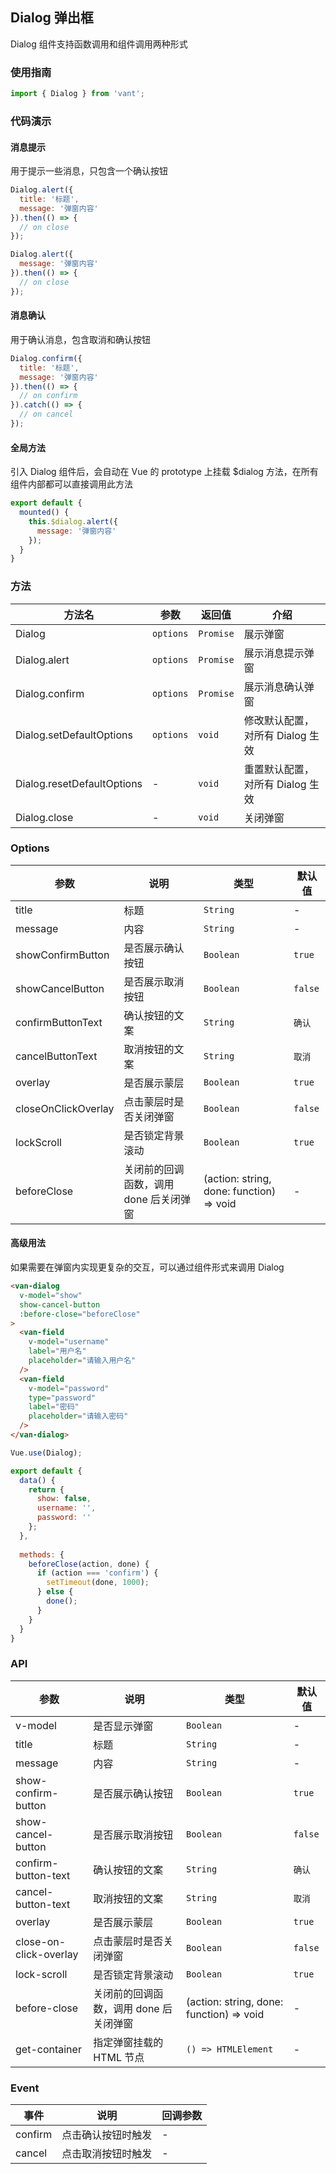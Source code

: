## Dialog 弹出框
Dialog 组件支持函数调用和组件调用两种形式

### 使用指南

```js
import { Dialog } from 'vant';
```

### 代码演示

#### 消息提示
用于提示一些消息，只包含一个确认按钮

```javascript
Dialog.alert({
  title: '标题',
  message: '弹窗内容'
}).then(() => {
  // on close
});

Dialog.alert({
  message: '弹窗内容'
}).then(() => {
  // on close
});
```

#### 消息确认
用于确认消息，包含取消和确认按钮

```javascript
Dialog.confirm({
  title: '标题',
  message: '弹窗内容'
}).then(() => {
  // on confirm
}).catch(() => {
  // on cancel
});
```

#### 全局方法
引入 Dialog 组件后，会自动在 Vue 的 prototype 上挂载 $dialog 方法，在所有组件内部都可以直接调用此方法

```js
export default {
  mounted() {
    this.$dialog.alert({
      message: '弹窗内容'
    });
  }
}
```

### 方法

| 方法名 | 参数 | 返回值 | 介绍 |
|-----------|-----------|-----------|-------------|
| Dialog | `options` | `Promise` | 展示弹窗 |
| Dialog.alert | `options` | `Promise` | 展示消息提示弹窗 |
| Dialog.confirm | `options` | `Promise` | 展示消息确认弹窗 |
| Dialog.setDefaultOptions | `options` | `void` | 修改默认配置，对所有 Dialog 生效 |
| Dialog.resetDefaultOptions | - | `void` | 重置默认配置，对所有 Dialog 生效 |
| Dialog.close | - | `void` | 关闭弹窗 |

### Options

| 参数 | 说明 | 类型 | 默认值 |
|-----------|-----------|-----------|-------------|
| title | 标题 | `String` | - |
| message | 内容 | `String` | - |
| showConfirmButton | 是否展示确认按钮 | `Boolean` |  `true` |
| showCancelButton | 是否展示取消按钮 | `Boolean` |  `false` |
| confirmButtonText | 确认按钮的文案 | `String` |  `确认` |
| cancelButtonText | 取消按钮的文案 | `String` | `取消` |
| overlay | 是否展示蒙层 | `Boolean` | `true` |
| closeOnClickOverlay | 点击蒙层时是否关闭弹窗 | `Boolean` | `false` |
| lockScroll | 是否锁定背景滚动 | `Boolean` | `true` |
| beforeClose | 关闭前的回调函数，调用 done 后关闭弹窗 | (action: string, done: function) => void | - |


#### 高级用法
如果需要在弹窗内实现更复杂的交互，可以通过组件形式来调用 Dialog

```html
<van-dialog
  v-model="show"
  show-cancel-button
  :before-close="beforeClose"
>
  <van-field
    v-model="username"
    label="用户名"
    placeholder="请输入用户名"
  />
  <van-field
    v-model="password"
    type="password"
    label="密码"
    placeholder="请输入密码"
  />
</van-dialog>
```

```js
Vue.use(Dialog);

export default {
  data() {
    return {
      show: false,
      username: '',
      password: ''
    };
  },
  
  methods: {
    beforeClose(action, done) {
      if (action === 'confirm') {
        setTimeout(done, 1000);
      } else {
        done();
      }
    }
  }
}
```

### API

| 参数 | 说明 | 类型 | 默认值 |
|-----------|-----------|-----------|-------------|
| v-model | 是否显示弹窗 | `Boolean` | - |
| title | 标题 | `String` | - |
| message | 内容 | `String` | - |
| show-confirm-button | 是否展示确认按钮 | `Boolean` |  `true` |
| show-cancel-button | 是否展示取消按钮 | `Boolean` |  `false` |
| confirm-button-text | 确认按钮的文案 | `String` |  `确认` |
| cancel-button-text | 取消按钮的文案 | `String` | `取消` |
| overlay | 是否展示蒙层 | `Boolean` | `true` |
| close-on-click-overlay | 点击蒙层时是否关闭弹窗 | `Boolean` | `false` |
| lock-scroll | 是否锁定背景滚动 | `Boolean` | `true` |
| before-close | 关闭前的回调函数，调用 done 后关闭弹窗 | (action: string, done: function) => void | - |
| get-container | 指定弹窗挂载的 HTML 节点 | `() => HTMLElement` | - |

### Event

| 事件 | 说明 | 回调参数 |
|-----------|-----------|-----------|
| confirm | 点击确认按钮时触发 | - |
| cancel | 点击取消按钮时触发 | - |
